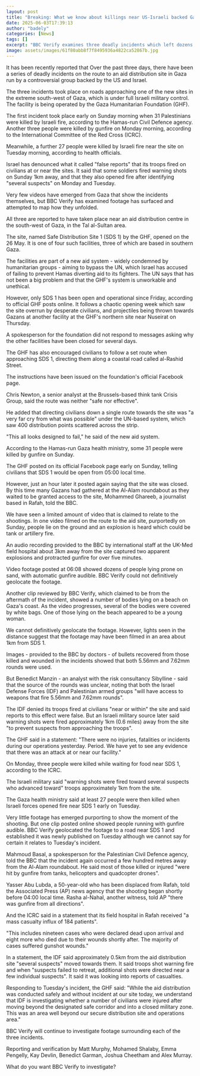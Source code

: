 ```yaml
---
layout: post
title: "Breaking: What we know about killings near US-Israeli backed Gaza aid site"
date: 2025-06-03T17:39:13
author: "badely"
categories: [News]
tags: []
excerpt: "BBC Verify examines three deadly incidents which left dozens dead near a controversial aid site in Gaza."
image: assets/images/61f80abb8f7f8495936a4822ca52867b.jpg
---
```


It has been recently reported that Over the past three days, there have been a series of deadly incidents on the route to an aid distribution site in Gaza run by a controversial group backed by the US and Israel.

The three incidents took place on roads approaching one of the new sites in the extreme south-west of Gaza, which is under full Israeli military control. The facility is being operated by the Gaza Humanitarian Foundation (GHF).

The first incident took place early on Sunday morning when 31 Palestinians were killed by Israeli fire, according to the Hamas-run Civil Defence agency. Another three people were killed by gunfire on Monday morning, according to the International Committee of the Red Cross (ICRC).

Meanwhile, a further 27 people were killed by Israeli fire near the site on Tuesday morning, according to health officials.

Israel has denounced what it called "false reports" that its troops fired on civilians at or near the sites. It said that some soldiers fired warning shots on Sunday 1km away, and that they also opened fire after identifying "several suspects" on Monday and Tuesday.

Very few videos have emerged from Gaza that show the incidents themselves, but BBC Verify has examined footage has surfaced and attempted to map how they unfolded.

All three are reported to have taken place near an aid distribution centre in the south-west of Gaza, in the Tal al-Sultan area.

The site, named Safe Distribution Site 1 (SDS 1) by the GHF, opened on the 26 May. It is one of four such facilities, three of which are based in southern Gaza.

The facilities are part of a new aid system - widely condemned by humanitarian groups - aiming to bypass the UN, which Israel has accused of failing to prevent Hamas diverting aid to its fighters. The UN says that has not been a big problem and that the GHF's system is unworkable and unethical.

However, only SDS 1 has been open and operational since Friday, according to official GHF posts online. It follows a chaotic opening week which saw the site overrun by desperate civilians, and projectiles being thrown towards Gazans at another facility at the GHF's northern site near Nuseirat on Thursday.

A spokesperson for the foundation did not respond to messages asking why the other facilities have been closed for several days.

The GHF has also encouraged civilians to follow a set route when approaching SDS 1, directing them along a coastal road called al-Rashid Street.

The instructions have been issued on the foundation's official Facebook page.

Chris Newton, a senior analyst at the Brussels-based think tank Crisis Group, said the route was neither "safe nor effective".

He added that directing civilians down a single route towards the site was "a very far cry from what was possible" under the UN-based system, which saw 400 distribution points scattered across the strip.

"This all looks designed to fail," he said of the new aid system.

According to the Hamas-run Gaza health ministry, some 31 people were killed by gunfire on Sunday.

The GHF posted on its official Facebook page early on Sunday, telling civilians that SDS 1 would be open from 05:00 local time.

However, just an hour later it posted again saying that the site was closed. By this time many Gazans had gathered at the Al-Alam roundabout as they waited to be granted access to the site, Mohammed Ghareeb, a journalist based in Rafah, told the BBC.

We have seen a limited amount of video that is claimed to relate to the shootings. In one video filmed on the route to the aid site, purportedly on Sunday, people lie on the ground and an explosion is heard which could be tank or artillery fire.

An audio recording provided to the BBC by international staff at the UK-Med field hospital about 3km away from the site captured two apparent explosions and protracted gunfire for over five minutes.

Video footage posted at 06:08 showed dozens of people lying prone on sand, with automatic gunfire audible. BBC Verify could not definitively geolocate the footage.

Another clip reviewed by BBC Verify, which claimed to be from the aftermath of the incident, showed a number of bodies lying on a beach on Gaza's coast. As the video progresses, several of the bodies were covered by white bags. One of those lying on the beach appeared to be a young woman.

We cannot definitively geolocate the footage. However, lights seen in the distance suggest that the footage may have been filmed in an area about 1km from SDS 1.

Images - provided to the BBC by doctors - of bullets recovered from those killed and wounded in the incidents showed that both 5.56mm and 7.62mm rounds were used.

But Benedict Manzin - an analyst with the risk consultancy Sibylline - said that the source of the rounds was unclear, noting that both the Israel Defense Forces (IDF) and Palestinian armed groups "will have access to weapons that fire 5.56mm and 7.62mm rounds".

The IDF denied its troops fired at civilians "near or within" the site and said reports to this effect were false. But an Israeli military source later said warning shots were fired approximately 1km (0.6 miles) away from the site "to prevent suspects from approaching the troops".

The GHF said in a statement: "There were no injuries, fatalities or incidents during our operations yesterday. Period. We have yet to see any evidence that there was an attack at or near our facility."

On Monday, three people were killed while waiting for food near SDS 1, according to the ICRC.

The Israeli military said "warning shots were fired toward several suspects who advanced toward" troops approximately 1km from the site.

The Gaza health ministry said at least 27 people were then killed when Israeli forces opened fire near SDS 1 early on Tuesday.

Very little footage has emerged purporting to show the moment of the shooting. But one clip posted online showed people running with gunfire audible. BBC Verify geolocated the footage to a road near SDS 1 and established it was newly published on Tuesday although we cannot say for certain it relates to Tuesday's incident.

Mahmoud Basal, a spokesperson for the Palestinian Civil Defence agency, told the BBC that the incident again occurred a few hundred metres away from the Al-Alam roundabout. He said most of those killed or injured "were hit by gunfire from tanks, helicopters and quadcopter drones".

Yasser Abu Lubda, a 50-year-old who has been displaced from Rafah, told the Associated Press (AP) news agency that the shooting began shortly before 04:00 local time. Rasha al-Nahal, another witness, told AP "there was gunfire from all directions".

And the ICRC said in a statement that its field hospital in Rafah received "a mass casualty influx of 184 patients".

"This includes nineteen cases who were declared dead upon arrival and eight more who died due to their wounds shortly after. The majority of cases suffered gunshot wounds."

In a statement, the IDF said approximately 0.5km from the aid distribution site "several suspects" moved towards them. It said troops shot warning fire and when "suspects failed to retreat, additional shots were directed near a few individual suspects". It said it was looking into reports of casualties.

Responding to Tuesday's incident, the GHF said: "While the aid distribution was conducted safely and without incident at our site today, we understand that IDF is investigating whether a number of civilians were injured after moving beyond the designated safe corridor and into a closed military zone. This was an area well beyond our secure distribution site and operations area."

BBC Verify will continue to investigate footage surrounding each of the three incidents.

Reporting and verification by Matt Murphy, Mohamed Shalaby, Emma Pengelly, Kay Devlin, Benedict Garman, Joshua Cheetham and Alex Murray.

What do you want BBC Verify to investigate?

